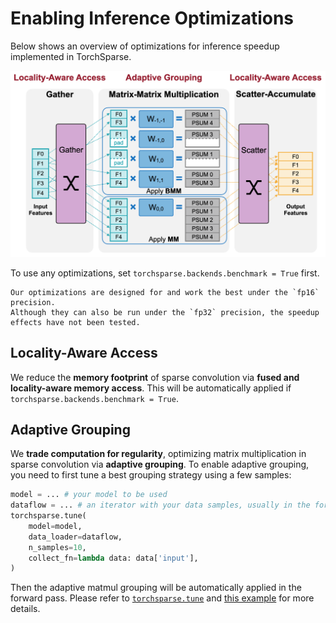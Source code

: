 # Enabling Inference Optimizations

Below shows an overview of optimizations for inference speedup implemented in TorchSparse.

![overview](./optimization.png)

To use any optimizations, set `torchsparse.backends.benchmark = True` first.

```{note}
Our optimizations are designed for and work the best under the `fp16` precision. 
Although they can also be run under the `fp32` precision, the speedup effects have not been tested.
```

## Locality-Aware Access
We reduce the **memory footprint** of sparse convolution via **fused and locality-aware memory access**. 
This will be automatically applied if `torchsparse.backends.benchmark = True`.

## Adaptive Grouping
We **trade computation for regularity**, optimizing matrix multiplication in sparse convolution via **adaptive grouping**. 
To enable adaptive grouping, you need to first tune a best grouping strategy using a few samples:
```python
model = ... # your model to be used
dataflow = ... # an iterator with your data samples, usually in the form of torch.utils.data.DataLoader
torchsparse.tune(
    model=model,
    data_loader=dataflow,
    n_samples=10,
    collect_fn=lambda data: data['input'],
)
```
Then the adaptive matmul grouping will be automatically applied in the forward pass. 
Please refer to [`torchsparse.tune`](https://torchsparse.readthedocs.io/en/latest/reference/torchsparse.utils.html#torchsparse.utils.tune.tune) and [this example](https://github.com/mit-han-lab/torchsparse/blob/master/examples/example.py) for more details.